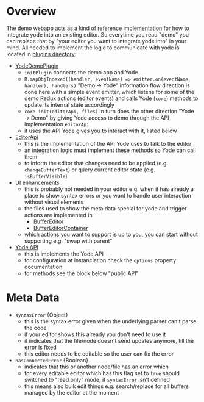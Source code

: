 # Overview

The demo webapp acts as a kind of reference implementation for how to integrate yode into an existing editor.
So everytime you read "demo" you can replace that by "your editor you want to integrate yode into" in your mind.
All needed to implement the logic to communicate with yode is located in
[plugins directory](./packages/demo/src/plugin):

* [YodeDemoPlugin](./packages/demo/src/plugin/YodeDemoPlugin.js)
    * `initPlugin` connects the demo app and Yode
    * `R.mapObjIndexed((handler, eventName) => emitter.on(eventName, handler), handlers)`
      "Demo → Yode" information flow direction is done here with a simple event emitter,
      which listens for some of the demo Redux actions (editor events) and calls Yode (`core`)
      methods to update its internal state accordingly
    * `core.init(editorApi, files)`
      in turn does the other direction "Yode → Demo" by giving Yode access to
      demo through the API implementation `editorApi`
    * it uses the API Yode gives you to interact with it, listed below
* [EditorApi](./packages/demo/src/plugin/EditorApi.js)
    * this is the implementation of the API Yode uses to talk to the editor
    * an integration logic must implement these methods so Yode can call them
    * to inform the editor that changes need to be applied (e.g. `changeBufferText`) or query current
      editor state (e.g. `isBufferVisible`)
* UI enhancements
    * this is probably not needed in your editor e.g. when it has already a place to show syntax errors or
      you want to handle user interaction without visual elements
    * the files used to show the meta data special for yode and trigger actions are implemented in
        * [BufferEditor](./packages/demo/src/plugin/BufferEditor.js)
        * [BufferEditorContainer](./packages/demo/src/plugin/BufferEditorContainer.js)
    * which actions you want to support is up to you, you can start without supporting e.g. "swap with parent"
* [Yode API](./packages/core/src/BufferManager.js )
    * this is implements the Yode API
    * for configuration at instanciation check the `options` property documentation
    * for methods see the block below "public API"

# Meta Data

* `syntaxError` {Object}
    * this is the syntax error given when the underlying parser can't parse the code
    * if your editor shows this already you don't need to use it
    * it indicates that the file/node doesn't send updates anymore, till the error is fixed
    * this editor needs to be editable so the user can fix the error
* `hasConnectedError` {Boolean}
    * indicates that this or another node/file has an error which
    * for every editable editor which has this flag set to `true` should switched to "read only" mode,
      if `syntaxError` isn't defined
    * this means also bulk edit things e.g. search/replace for all buffers managed by the editor at the moment
